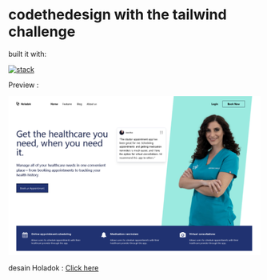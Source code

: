 # codethedesign with the tailwind challenge

built it with:

[![stack](https://skillicons.dev/icons?i=html,tailwind)](https://skillicons.dev)


Preview : 


![alt text][logo]

[logo]: https://github.com/imbasri/codethedesain/blob/master/src/assets/img/img_preview.png?raw=true "Holadok Laptop/Desktop 1440px"

desain Holadok : [Click here](https://www.figma.com/community/file/1186316679638101335 "Holadok Figma by Nauval")

